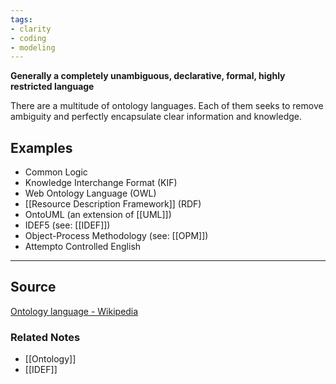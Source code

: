 ```yaml
---
tags:
- clarity
- coding
- modeling
---
```

**Generally a completely unambiguous, declarative, formal, highly restricted language**

There are a multitude of ontology languages. Each of them seeks to remove ambiguity and perfectly encapsulate clear information and knowledge.

## Examples

- Common Logic
- Knowledge Interchange Format (KIF)
- Web Ontology Language (OWL)
- [[Resource Description Framework]] (RDF)
- OntoUML (an extension of [[UML]])
- IDEF5 (see: [[IDEF]])
- Object-Process Methodology (see: [[OPM]])
- Attempto Controlled English

---

## Source

[Ontology language - Wikipedia](https://en.wikipedia.org/wiki/Ontology_language)

### Related Notes
- [[Ontology]] 
- [[IDEF]]